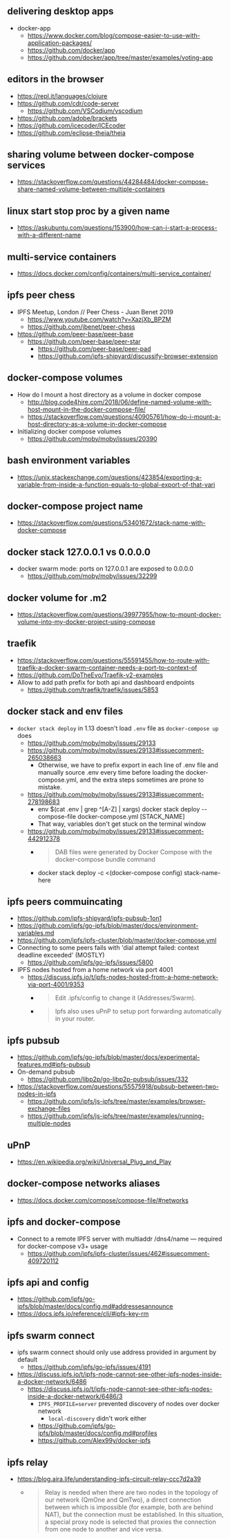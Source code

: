 
## delivering desktop apps

- docker-app
  - https://www.docker.com/blog/compose-easier-to-use-with-application-packages/ 
  - https://github.com/docker/app
  - https://github.com/docker/app/tree/master/examples/voting-app

## editors in the browser

- https://repl.it/languages/clojure
- https://github.com/cdr/code-server
  - https://github.com/VSCodium/vscodium
- https://github.com/adobe/brackets
- https://github.com/icecoder/ICEcoder
- https://github.com/eclipse-theia/theia

## sharing volume between docker-compose services

- https://stackoverflow.com/questions/44284484/docker-compose-share-named-volume-between-multiple-containers

## linux start stop proc by a given name

- https://askubuntu.com/questions/153900/how-can-i-start-a-process-with-a-different-name

## multi-service containers

- https://docs.docker.com/config/containers/multi-service_container/

## ipfs peer chess

- IPFS Meetup, London // Peer Chess - Juan Benet 2019
  - https://www.youtube.com/watch?v=XazjXb_BPZM
  - https://github.com/jbenet/peer-chess
- https://github.com/peer-base/peer-base
  - https://github.com/peer-base/peer-star
    - https://github.com/peer-base/peer-pad
    - https://github.com/ipfs-shipyard/discussify-browser-extension
    
## docker-compose volumes

- How do I mount a host directory as a volume in docker compose
  - http://blog.code4hire.com/2018/06/define-named-volume-with-host-mount-in-the-docker-compose-file/
  - https://stackoverflow.com/questions/40905761/how-do-i-mount-a-host-directory-as-a-volume-in-docker-compose
- Initializing docker compose volumes
  - https://github.com/moby/moby/issues/20390

## bash environment variables

- https://unix.stackexchange.com/questions/423854/exporting-a-variable-from-inside-a-function-equals-to-global-export-of-that-vari

## docker-compose project name

- https://stackoverflow.com/questions/53401672/stack-name-with-docker-compose

## docker stack 127.0.0.1 vs 0.0.0.0

- docker swarm mode: ports on 127.0.0.1 are exposed to 0.0.0.0
  - https://github.com/moby/moby/issues/32299

## docker volume for .m2 

- https://stackoverflow.com/questions/39977955/how-to-mount-docker-volume-into-my-docker-project-using-compose

## traefik

- https://stackoverflow.com/questions/55591455/how-to-route-with-traefik-a-docker-swarm-container-needs-a-port-to-context-of
- https://github.com/DoTheEvo/Traefik-v2-examples
- Allow to add path prefix for both api and dashboard endpoints
  - https://github.com/traefik/traefik/issues/5853

## docker stack and env files

- `docker stack deploy` in 1.13 doesn't load `.env` file as `docker-compose up` does
  - https://github.com/moby/moby/issues/29133
  - https://github.com/moby/moby/issues/29133#issuecomment-265038663
    - Otherwise, we have to prefix export in each line of .env file and manually source .env every time before loading the docker-compose.yml, and the extra steps sometimes are prone to mistake.
  - https://github.com/moby/moby/issues/29133#issuecomment-278198683
    - env $(cat .env | grep ^[A-Z] | xargs) docker stack deploy --compose-file docker-compose.yml [STACK_NAME]
    - That way, variables don't get stuck on the terminal window
  - https://github.com/moby/moby/issues/29133#issuecomment-442912378
    - >  DAB files were generated by Docker Compose with the docker-compose bundle command
    - docker stack deploy -c <(docker-compose config) stack-name-here

## ipfs peers commuincating

- https://github.com/ipfs-shipyard/ipfs-pubsub-1on1
- https://github.com/ipfs/go-ipfs/blob/master/docs/environment-variables.md
- https://github.com/ipfs/ipfs-cluster/blob/master/docker-compose.yml
- Connecting to some peers fails with 'dial attempt failed: context deadline exceeded' (MOSTLY)
  - https://github.com/ipfs/go-ipfs/issues/5800
- IPFS nodes hosted from a home network via port 4001
  - https://discuss.ipfs.io/t/ipfs-nodes-hosted-from-a-home-network-via-port-4001/9353
    - > Edit .ipfs/config to change it (Addresses/Swarm).
    - > Ipfs also uses uPnP to setup port forwarding automatically in your router.

## ipfs pubsub

- https://github.com/ipfs/go-ipfs/blob/master/docs/experimental-features.md#ipfs-pubsub
- On-demand pubsub
  - https://github.com/libp2p/go-libp2p-pubsub/issues/332
- https://stackoverflow.com/questions/55575918/pubsub-between-two-nodes-in-ipfs
  - https://github.com/ipfs/js-ipfs/tree/master/examples/browser-exchange-files
  - https://github.com/ipfs/js-ipfs/tree/master/examples/running-multiple-nodes

## uPnP

- https://en.wikipedia.org/wiki/Universal_Plug_and_Play

## docker-compose networks aliases

- https://docs.docker.com/compose/compose-file/#networks

## ipfs and docker-compose

- Connect to a remote IPFS server with multiaddr /dns4/name — required for docker-compose v3+ usage
  - https://github.com/ipfs/ipfs-cluster/issues/462#issuecomment-409720112

## ipfs api and config

- https://github.com/ipfs/go-ipfs/blob/master/docs/config.md#addressesannounce
- https://docs.ipfs.io/reference/cli/#ipfs-key-rm

## ipfs swarm connect

- ipfs swarm connect should only use address provided in argument by default
  - https://github.com/ipfs/go-ipfs/issues/4191
- https://discuss.ipfs.io/t/ipfs-node-cannot-see-other-ipfs-nodes-inside-a-docker-network/6486
  - https://discuss.ipfs.io/t/ipfs-node-cannot-see-other-ipfs-nodes-inside-a-docker-network/6486/3
    - `IPFS_PROFILE=server` prevented discovery of nodes over docker network
      - `local-discovery` didn't work either
    - https://github.com/ipfs/go-ipfs/blob/master/docs/config.md#profiles
    - https://github.com/Alex99y/docker-ipfs

## ipfs relay

- https://blog.aira.life/understanding-ipfs-circuit-relay-ccc7d2a39
  - > Relay is needed when there are two nodes in the topology of our network (QmOne and QmTwo), a direct connection between which is impossible (for example, both are behind NAT), but the connection must be established. In this situation, a special proxy node is selected that proxies the connection from one node to another and vice versa.
